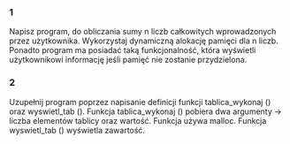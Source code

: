 ### 1
Napisz program, do obliczania sumy n liczb całkowitych wprowadzonych przez użytkownika. Wykorzystaj dynamiczną alokację pamięci dla n liczb. Ponadto program ma posiadać taką funkcjonalność, która wyświetli użytkownikowi informację jeśli pamięć nie zostanie przydzielona.
### 2
Uzupełnij program poprzez napisanie definicji funkcji tablica_wykonaj () oraz wyswietl_tab (). Funkcja tablica_wykonaj () pobiera dwa argumenty → liczba elementów tablicy oraz wartość. Funkcja używa malloc. Funkcja wyswietl_tab () wyświetla zawartość.